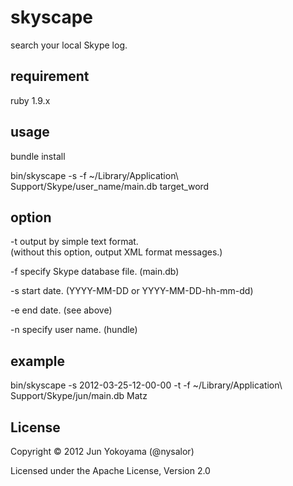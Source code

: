 skyscape
======================
search your local Skype log.

requirement
------
ruby 1.9.x

usage
------
bundle install

bin/skyscape -s -f ~/Library/Application\ Support/Skype/user_name/main.db target_word

option
------
-t output by simple text format.  
(without this option, output XML format messages.)

-f specify Skype database file. (main.db)

-s start date. (YYYY-MM-DD or YYYY-MM-DD-hh-mm-dd)

-e end date. (see above)

-n specify user name. (hundle)

example
------
bin/skyscape -s 2012-03-25-12-00-00 -t -f ~/Library/Application\ Support/Skype/jun/main.db Matz

License
----------
Copyright &copy; 2012 Jun Yokoyama (@nysalor)

Licensed under the Apache License, Version 2.0
